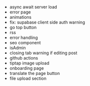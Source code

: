 - async await server load
- error page
- animations
- fix: supabase client side auth warning
- go top button
- rss
- error handling
- seo component
- isAdmin
- closing tab warning if editing post
- github actions
- tiptap image upload
- onboarding page
- translate the page button
- file upload section
